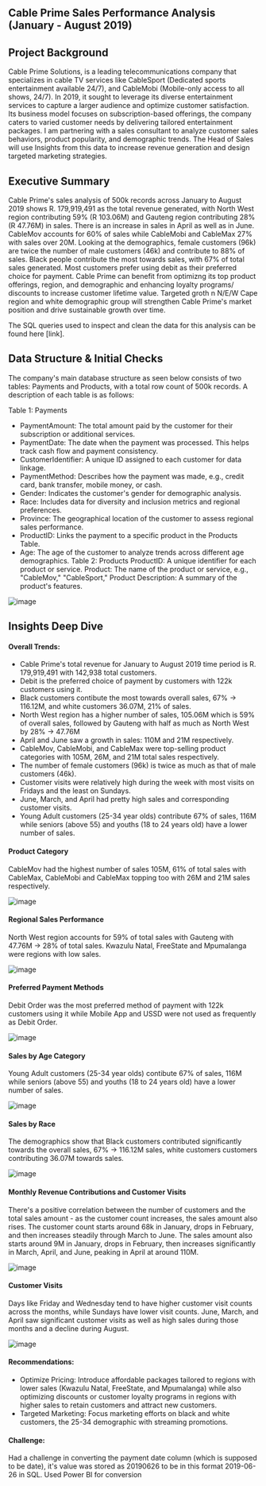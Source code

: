 ## Cable Prime Sales Performance Analysis (January - August 2019)


## Project Background
Cable Prime Solutions, is a leading telecommunications company that specializes in cable TV services like CableSport (Dedicated sports entertainment available 24/7), and CableMobi (Mobile-only access to all shows, 24/7). In 2019, it sought to leverage its diverse entertainment services to capture a larger audience and optimize customer satisfaction. Its business model focuses on subscription-based offerings, the company caters to varied customer needs by delivering tailored entertainment packages. I am partnering with a sales consultant to analyze customer sales behaviors, product popularity, and demographic trends. The Head of Sales will use Insights from this data to increase revenue generation and design targeted marketing strategies.


## Executive Summary
Cable Prime's sales analysis  of 500k records across January to August 2019 shows R. 179,919,491 as the total revenue generated, with North West region contributing 59% (R 103.06M) and Gauteng region contributing 28% (R 47.76M) in sales. There is an increase in sales in April as well as in June. CableMov accounts for 60% of sales while CableMobi and CableMax 27% with sales over 20M. Looking at the demographics, female customers (96k) are twice the number of male customers (46k) and contribute to 88% of sales. Black people contribute the most towards sales, with 67% of total sales generated. Most customers prefer using debit as their preferred choice for payment.
Cable Prime can benefit from optimizng its top product offerings, region, and demographic and enhancing loyalty programs/ discounts to increase customer lifetime value. Targeted groth n N/E/W Cape region and white demographic group will strengthen Cable Prime's market position and drive sustainable growth over time. 


The SQL queries used to inspect and clean the data for this analysis can be found here [link].


## Data Structure & Initial Checks
The company's main database structure as seen below consists of two tables: Payments and Products, with a total row count of 500k records. A description of each table is as follows:

Table 1: Payments
- PaymentAmount: The total amount paid by the customer for their subscription or additional services.
- PaymentDate: The date when the payment was processed. This helps track cash flow and payment consistency.
- CustomerIdentifier: A unique ID assigned to each customer for data linkage.
- PaymentMethod: Describes how the payment was made, e.g., credit card, bank transfer, mobile money, or cash.
- Gender: Indicates the customer's gender for demographic analysis.
- Race: Includes data for diversity and inclusion metrics and regional preferences.
- Province: The geographical location of the customer to assess regional sales performance.
- ProductID: Links the payment to a specific product in the Products Table.
- Age: The age of the customer to analyze trends across different age demographics.
Table 2: Products
ProductID: A unique identifier for each product or service.
Product: The name of the product or service, e.g., "CableMov," "CableSport,"
Product Description: A summary of the product's features.

![image](https://github.com/user-attachments/assets/9aa428a9-5505-4786-96cf-a196c977d2aa)


## Insights Deep Dive
#### Overall Trends:
- Cable Prime's total revenue for January to August 2019 time period is R. 179,919,491 with 142,938 total customers.
- Debit is the preferred choice of payment by customers with 122k customers using it. 
- Black customers contibute the most towards overall sales, 67% -> 116.12M, and white customers 36.07M, 21% of sales.
- North West region has a higher number of sales, 105.06M which is 59% of overall sales, followed by Gauteng with half as much as North West by 28% -> 47.76M
- April and June saw a growth in sales: 110M and 21M respectively.
- CableMov, CableMobi, and CableMax were top-selling product categories with 105M, 26M, and 21M total sales respectively.
- The number of female customers (96k) is twice as much as that of male customers (46k).
- Customer visits were relatively high during the week with most visits on Fridays and the least on Sundays.
- June, March, and April had pretty high sales and corresponding customer visits.
- Young Adult customers (25-34 year olds) contribute 67% of sales, 116M while seniors (above 55) and youths (18 to 24 years old) have a lower number of sales.
  


#### Product Category
CableMov had the highest number of sales 105M, 61% of total sales with CableMax, CableMobi and CableMax topping too with 26M and 21M sales respectively.

![image](https://github.com/user-attachments/assets/beea9888-6cd9-48f4-bccf-660188229c36)

#### Regional Sales Performance
North West region accounts for 59% of total sales with Gauteng with 47.76M -> 28% of total sales. Kwazulu Natal, FreeState and Mpumalanga were regions with low sales.

![image](https://github.com/user-attachments/assets/e277262f-ea47-4d8e-b7fd-9a8cc42e0125)


#### Preferred Payment Methods
Debit Order was the most preferred method of payment with 122k customers using it while Mobile App and USSD were not used as frequently as Debit Order.

![image](https://github.com/user-attachments/assets/a10996d4-b64d-4009-80ec-4354ba1504ea)

#### Sales by Age Category
Young Adult customers (25-34 year olds) contibute 67% of sales, 116M while seniors (above 55) and youths (18 to 24 years old) have a lower number of sales.

![image](https://github.com/user-attachments/assets/7836256e-68a6-4ded-b3cd-d757d8656328)

#### Sales by Race
The demographics show that Black customers contributed significantly towards the overall sales, 67% -> 116.12M sales, white customers customers contributing 36.07M towards sales. 

![image](https://github.com/user-attachments/assets/99f39f8a-6923-4ed2-ac09-fe3448e76425)

#### Monthly Revenue Contributions and Customer Visits
There's a positive correlation between the number of customers and the total sales amount - as the customer count increases, the sales amount also rises.
The customer count starts around 68k in January, drops in February, and then increases steadily through March to June. The sales amount also starts around 9M in January, drops in February, then increases significantly in March, April, and June, peaking in April at around 110M.

![image](https://github.com/user-attachments/assets/04c08f03-848a-4297-aa04-b425197c5787)

#### Customer Visits
Days like Friday and Wednesday tend to have higher customer visit counts across the months, while Sundays have lower visit counts. June, March, and April saw significant customer visits as well as high sales during those months and a decline during August. 

![image](https://github.com/user-attachments/assets/9b28bf5a-e2d3-4add-b7b3-6294151a4fc3)

#### Recommendations:
- Optimize Pricing: Introduce affordable packages tailored to regions with lower sales (Kwazulu Natal, FreeState, and Mpumalanga) while also optimizing discounts or customer loyalty programs in regions with higher sales to retain customers and attract new customers.
- Targeted Marketing: Focus marketing efforts on black and white customers, the 25-34 demographic with streaming promotions.
  
#### Challenge:
Had a challenge in converting the payment date column (which is supposed to be date), it's value was stored as 20190626 to be in this format 2019-06-26 in SQL. Used Power BI for conversion
